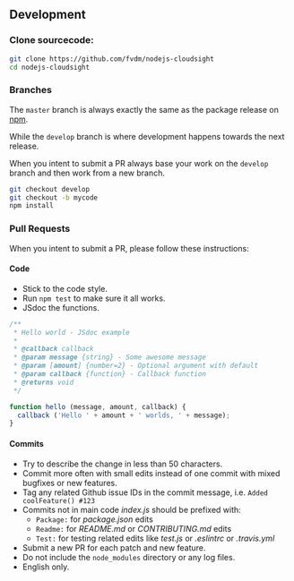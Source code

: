 Development
-----------

### Clone sourcecode:

```bash
git clone https://github.com/fvdm/nodejs-cloudsight
cd nodejs-cloudsight
```

### Branches

The `master` branch is always exactly the same as the package release on [npm](https://www.npmjs.com/package/cloudsight).

While the `develop` branch is where development happens towards the next release.

When you intent to submit a PR always base your work on the `develop` branch and then work from a new branch.


```bash
git checkout develop
git checkout -b mycode
npm install
```


### Pull Requests

When you intent to submit a PR, please follow these instructions:


#### Code

* Stick to the code style.
* Run `npm test` to make sure it all works.
* JSdoc the functions.


```js
/**
 * Hello world - JSdoc example
 *
 * @callback callback
 * @param message {string} - Some awesome message
 * @param [amount] {number=2} - Optional argument with default
 * @param callback {function} - Callback function
 * @returns void
 */

function hello (message, amount, callback) {
  callback ('Hello ' + amount + ' worlds, ' + message);
}
```


#### Commits

* Try to describe the change in less than 50 characters.
* Commit more often with small edits instead of one commit with mixed bugfixes or new features.
* Tag any related Github issue IDs in the commit message, i.e. `Added coolFeature() #123`
* Commits not in main code _index.js_ should be prefixed with:
  * `Package:` for _package.json_ edits
  * `Readme:` for _README.md_ or _CONTRIBUTING.md_ edits
  * `Test:` for testing related edits like _test.js_ or _.eslintrc_ or _.travis.yml_
* Submit a new PR for each patch and new feature.
* Do not include the `node_modules` directory or any log files.
* English only.
